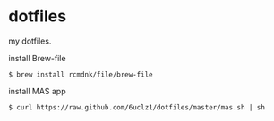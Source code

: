 # dotfiles
my dotfiles.

install Brew-file

    $ brew install rcmdnk/file/brew-file
    
install MAS app    

    $ curl https://raw.github.com/6uclz1/dotfiles/master/mas.sh | sh
    

